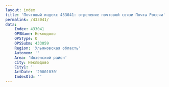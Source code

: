 ```yaml
---
layout: index
title: 'Почтовый индекс 433041: отделение почтовой связи Почты России'
permalink: /433041/
data:
    Index: 433041
    OPSName: Неклюдово
    OPSType: О
    OPSSubm: 433059
    Region: 'Ульяновская область'
    Autonom: ''
    Area: 'Инзенский район'
    City: Неклюдово
    City1: ''
    ActDate: '20001030'
    IndexOld: ''
---
```

